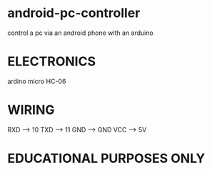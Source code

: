 # android-pc-controller
control a pc via an android phone with an arduino

# ELECTRONICS
ardino micro
HC-06

# WIRING
RXD --> 10
TXD --> 11
GND --> GND
VCC --> 5V

# EDUCATIONAL PURPOSES ONLY
